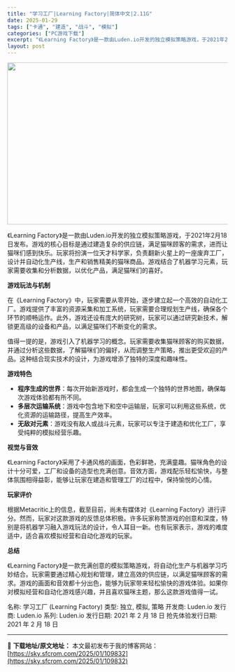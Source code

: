 ```yaml
---
title: "学习工厂|Learning Factory|简体中文|2.11G"
date: 2025-01-29
tags: ["卡通", "建造", "战斗", "模拟"]
categories: ["PC游戏下载"]
excerpt: "《Learning Factory》是一款由Luden.io开发的独立模拟策略游戏，于2021年2月18日发布。游戏的核心目标是通过建造复杂的供应链，满足猫咪顾客的需求，进而让猫咪们感到快乐。玩家将扮演一位天才科学家，负责翻新火星上的一座废弃工厂，设计并自动化生产线，生产和销售精美的猫咪商品。游戏结&hellip;"
layout: post
---
```


<img class="aligncenter size-full wp-image-109833" src="https://sky.sfcrom.com/wp-content/uploads/2025/01/2025012909031810.webp" alt="" width="660" height="370" />

《Learning Factory》是一款由Luden.io开发的独立模拟策略游戏，于2021年2月18日发布。游戏的核心目标是通过建造复杂的供应链，满足猫咪顾客的需求，进而让猫咪们感到快乐。玩家将扮演一位天才科学家，负责翻新火星上的一座废弃工厂，设计并自动化生产线，生产和销售精美的猫咪商品。游戏结合了机器学习元素，玩家需要收集和分析数据，以优化产品，满足猫咪们的喜好。

<strong>游戏玩法与机制</strong>

在《Learning Factory》中，玩家需要从零开始，逐步建立起一个高效的自动化工厂。游戏提供了丰富的资源采集和加工系统，玩家需要合理规划生产线，确保各个环节的顺畅运作。此外，游戏还设有庞大的研究树，玩家可以通过研究新技术，解锁更高级的设备和产品，以满足猫咪们不断变化的需求。

值得一提的是，游戏引入了机器学习的概念。玩家需要收集猫咪顾客的购买数据，并通过分析这些数据，了解猫咪们的偏好，从而调整生产策略，推出更受欢迎的产品。这种结合现实技术的设计，为游戏增添了独特的深度和趣味性。

<strong>游戏特色</strong>
<ul>
 	<li><strong>程序生成的世界</strong>：每次开始新游戏时，都会生成一个独特的世界地图，确保每次游戏体验都有所不同。</li>
 	<li><strong>多层次运输系统</strong>：游戏中包含地下和空中运输层，玩家可以利用这些系统，优化资源的运输路径，提高生产效率。</li>
 	<li><strong>无敌对元素</strong>：游戏没有敌人或战斗元素，玩家可以专注于建造和优化工厂，享受纯粹的模拟经营乐趣。</li>
</ul>
<strong>视觉与音效</strong>

《Learning Factory》采用了卡通风格的画面，色彩鲜艳，充满童趣。猫咪角色的设计十分可爱，工厂和设备的造型也充满创意。音效方面，游戏配乐轻松愉快，与整体氛围相得益彰，能够让玩家在建造和管理工厂的过程中，保持愉悦的心情。

<strong>玩家评价</strong>

根据Metacritic上的信息，截至目前，尚未有媒体对《Learning Factory》进行评分。然而，玩家对这款游戏的反馈总体积极。许多玩家称赞游戏的创意和深度，特别是将机器学习融入游戏玩法的设计，令人耳目一新。也有玩家表示，游戏的难度适中，适合喜欢模拟经营和自动化游戏的玩家。

<strong>总结</strong>

《Learning Factory》是一款充满创意的模拟策略游戏，将自动化生产与机器学习巧妙结合。玩家需要通过精心规划和管理，建立高效的供应链，以满足猫咪顾客的需求。游戏的画面和音效都十分出色，能够为玩家带来轻松愉快的游戏体验。如果你对模拟经营和自动化游戏感兴趣，并且喜欢猫咪主题，那么这款游戏值得一试。

名称: 学习工厂 (Learning Factory)
类型: 独立, 模拟, 策略
开发商: Luden.io
发行商: Luden.io
系列: Luden.io
发行日期: 2021 年 2 月 18 日
抢先体验发行日期: 2021 年 2 月 18 日

---
📖 **下载地址/原文地址：** 本文最初发布于我的博客网站：[https://sky.sfcrom.com/2025/01/109832](https://sky.sfcrom.com/2025/01/109832)
